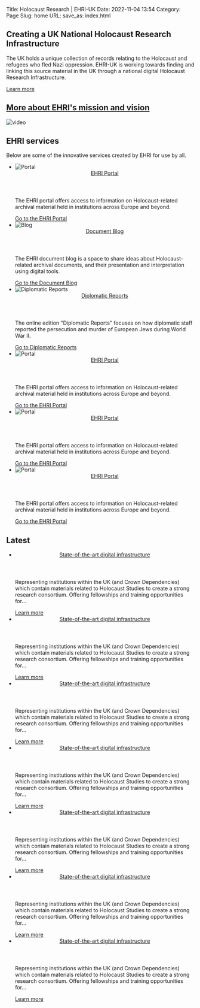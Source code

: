 Title: Holocaust Research | EHRI-UK
Date: 2022-11-04 13:54
Category: Page
Slug: home
URL: 
save_as: index.html

<section class="home hero">

<h1>Creating a UK National Holocaust Research Infrastructure</h1>

<p>
The UK holds a unique collection of records relating to the Holocaust and refugees who 
fled Nazi oppression. EHRI-UK is working towards finding and linking this source material 
in the UK through a national digital Holocaust Research Infrastructure.
</p>

<a class="button-primary" href="about">Learn more</a>

</section>

<section class="home video paper">

<h2><a href="https://www.youtube.com/embed/HR_R0SSMWz0">More about EHRI's mission and vision</a></h2>

<img class="video-placeholder" alt="video" src="/theme/images/video-placeholder.png"/>

<!--<iframe 
    width="560" 
    height="315" 
    src="https://www.youtube.com/embed/HR_R0SSMWz0" title="YouTube video player" 
    frameborder="0" 
    allow="accelerometer; autoplay; clipboard-write; encrypted-media; gyroscope; picture-in-picture" 
    allowfullscreen="">
</iframe>-->

</section>

<section class="home services">
<h2>EHRI services</h2>
<p>
Below are some of the innovative services created by EHRI for use by all.
</p>

<ul class="resource-cards">
    <li>
        <div class="resource-card">
            <div class="resource-img">
                <img src="/theme/images/cards-still-1.png" alt="Portal"/>
            </div>
            <div class="resource-info">
                <header><a href="https://portal.ehri-project.eu">EHRI Portal</a></header>
                <p>The EHRI portal offers access to information on Holocaust-related archival material held in institutions across Europe and beyond.</p>
                <a class="button-primary" href="https://portal.ehri-project.eu">Go to the EHRI Portal</a>
            </div>
        </div>
    </li>
    <li>
        <div class="resource-card">
            <div class="resource-img">
                <img src="/theme/images/names-2.png" alt="Blog"/>
            </div>
            <div class="resource-info">
                <header><a href="https://blog.ehri-project.eu">Document Blog</a></header>
                <p>The EHRI document blog is a space to share ideas about Holocaust-related archival documents, and their presentation and interpretation using digital tools.</p>
                <a class="button-primary" href="https://blog.ehri-project.eu">Go to the Document Blog</a>
            </div>
        </div>
    </li>
    <li>
        <div class="resource-card">
            <div class="resource-img">
                <img src="/theme/images/doklady-1.png" alt="Diplomatic Reports"/>
            </div>
            <div class="resource-info">
                <header><a href="https://diplomatic-reports.ehri-project.eu">Diplomatic Reports</a></header>
                <p>The online edition &quot;Diplomatic Reports&quot; focuses on how diplomatic staff reported the persecution and murder of European Jews during World War II.</p>
                <a class="button-primary" href="https://diplomatic-reports.ehri-project.eu">Go to Diplomatic Reports</a>
            </div>
        </div>
    </li>
    <li>
        <div class="resource-card">
            <div class="resource-img">
                <img src="/theme/images/cards-still-1.png" alt="Portal"/>
            </div>
            <div class="resource-info">
                <header><a href="https://portal.ehri-project.eu">EHRI Portal</a></header>
                <p>The EHRI portal offers access to information on Holocaust-related archival material held in institutions across Europe and beyond.</p>
                <a class="button-primary" href="https://portal.ehri-project.eu">Go to the EHRI Portal</a>
            </div>
        </div>
    </li>
    <li>
        <div class="resource-card">
            <div class="resource-img">
                <img src="/theme/images/cards-still-1.png" alt="Portal"/>
            </div>
            <div class="resource-info">
                <header><a href="https://portal.ehri-project.eu">EHRI Portal</a></header>
                <p>The EHRI portal offers access to information on Holocaust-related archival material held in institutions across Europe and beyond.</p>
                <a class="button-primary" href="https://portal.ehri-project.eu">Go to the EHRI Portal</a>
            </div>
        </div>
    </li>
    <li>
        <div class="resource-card">
            <div class="resource-img">
                <img src="/theme/images/cards-still-1.png" alt="Portal"/>
            </div>
            <div class="resource-info">
                <header><a href="https://portal.ehri-project.eu">EHRI Portal</a></header>
                <p>The EHRI portal offers access to information on Holocaust-related archival material held in institutions across Europe and beyond.</p>
                <a class="button-primary" href="https://portal.ehri-project.eu">Go to the EHRI Portal</a>
            </div>
        </div>
    </li>
</ul>

</section>

<section class="home latest">
<h2>Latest</h2>
<ul class="latest-cards">
    <li>
        <div class="latest-card">
            <header><a href="https://www.ehri-project.eu">State-of-the-art digital infrastructure</a></header>
            <p>Representing institutions within the UK (and Crown Dependencies) which contain materials 
                related to Holocaust Studies to create a strong research consortium. Offering fellowships and training opportunities for... </p>
            <a class="button-primary" href="https://www.ehri-project.eu">Learn more</a>
        </div>
    </li>
    <li>
        <div class="latest-card">
            <header><a href="https://www.ehri-project.eu">State-of-the-art digital infrastructure</a></header>
            <p>Representing institutions within the UK (and Crown Dependencies) which contain materials 
                related to Holocaust Studies to create a strong research consortium. Offering fellowships and training opportunities for... </p>
            <a class="button-primary" href="https://www.ehri-project.eu">Learn more</a>
        </div>
    </li>
    <li>
        <div class="latest-card">
            <header><a href="https://www.ehri-project.eu">State-of-the-art digital infrastructure</a></header>
            <p>Representing institutions within the UK (and Crown Dependencies) which contain materials 
                related to Holocaust Studies to create a strong research consortium. Offering fellowships and training opportunities for... </p>
            <a class="button-primary" href="https://www.ehri-project.eu">Learn more</a>
        </div>
    </li>
    <li>
        <div class="latest-card">
            <header><a href="https://www.ehri-project.eu">State-of-the-art digital infrastructure</a></header>
            <p>Representing institutions within the UK (and Crown Dependencies) which contain materials 
                related to Holocaust Studies to create a strong research consortium. Offering fellowships and training opportunities for... </p>
            <a class="button-primary" href="https://www.ehri-project.eu">Learn more</a>
        </div>
    </li>
    <li>
        <div class="latest-card">
            <header><a href="https://www.ehri-project.eu">State-of-the-art digital infrastructure</a></header>
            <p>Representing institutions within the UK (and Crown Dependencies) which contain materials 
                related to Holocaust Studies to create a strong research consortium. Offering fellowships and training opportunities for... </p>
            <a class="button-primary" href="https://www.ehri-project.eu">Learn more</a>
        </div>
    </li>
    <li>
        <div class="latest-card">
            <header><a href="https://www.ehri-project.eu">State-of-the-art digital infrastructure</a></header>
            <p>Representing institutions within the UK (and Crown Dependencies) which contain materials 
                related to Holocaust Studies to create a strong research consortium. Offering fellowships and training opportunities for... </p>
            <a class="button-primary" href="https://www.ehri-project.eu">Learn more</a>
        </div>
    </li>
    <li>
        <div class="latest-card">
            <header><a href="https://www.ehri-project.eu">State-of-the-art digital infrastructure</a></header>
            <p>Representing institutions within the UK (and Crown Dependencies) which contain materials 
                related to Holocaust Studies to create a strong research consortium. Offering fellowships and training opportunities for... </p>
            <a class="button-primary" href="https://www.ehri-project.eu">Learn more</a>
        </div>
    </li>
</ul>
</section>